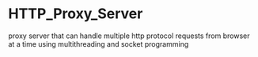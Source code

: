 # HTTP_Proxy_Server
proxy server that can handle multiple http protocol requests from browser at a time using multithreading and socket programming
